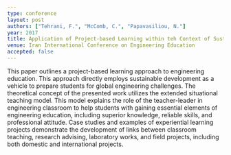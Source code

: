 ```yaml
---
type: conference
layout: post
authors: ["Tehrani, F.", "McComb, C.", "Papavasiliou, N."]
year: 2017
title: Application of Project-based Learning within teh Context of Sustianable Development in Education fo International Engineer Citizens
venue: Iran International Conference on Engineering Education
accepted: false
---
```

This paper outlines a project-based learning approach to engineering education. This approach directly employs sustainable development as a vehicle to prepare students for global engineering challenges. The theoretical concept of the presented work utilizes the extended situational teaching model. This model explains the role of the teacher-leader in engineering classroom to help students with gaining essential elements of engineering education, including superior knowledge, reliable skills, and professional attitude. Case studies and examples of experiential learning projects demonstrate the development of links between classroom teaching, research advising, laboratory works, and field projects, including both domestic and international projects.
